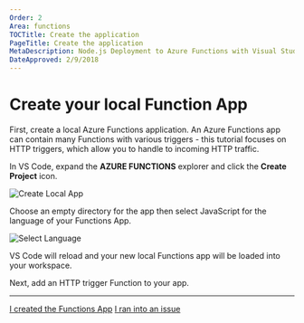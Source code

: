 ```yaml
---
Order: 2
Area: functions
TOCTitle: Create the application
PageTitle: Create the application
MetaDescription: Node.js Deployment to Azure Functions with Visual Studio Code
DateApproved: 2/9/2018
---
```

# Create your local Function App

First, create a local Azure Functions application. An Azure Functions app can contain many Functions with various triggers - this tutorial focuses on HTTP triggers, which allow you to handle to incoming HTTP traffic.

In VS Code, expand the **AZURE FUNCTIONS** explorer and click the **Create Project** icon.

![Create Local App](images/functions-extension/create-function-app-project.png)

Choose an empty directory for the app then select JavaScript for the language of your Functions App.

![Select Language](images/functions-extension/create-function-app-project-language.png)

VS Code will reload and your new local Functions app will be loaded into your workspace.

Next, add an HTTP trigger Function to your app.

----

<a class="tutorial-next-btn" href="/tutorials/functions-extension/create-function">I created the Functions App</a> <a class="tutorial-feedback-btn" onclick="reportIssue('node-deployment-azurefunctions', 'create-app')" href="javascript:void(0)">I ran into an issue</a>
